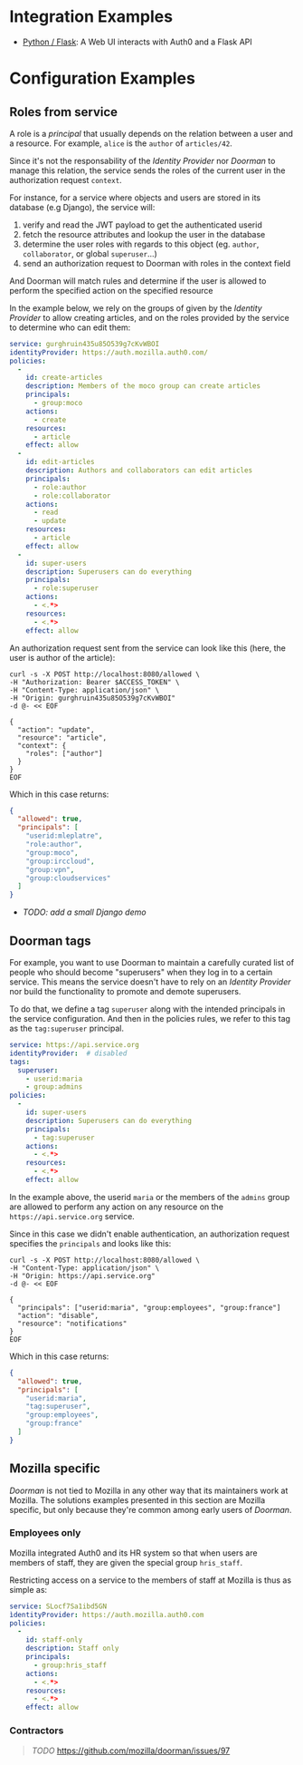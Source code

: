# Integration Examples

- [Python / Flask](python/): A Web UI interacts with Auth0 and a Flask API

# Configuration Examples

## Roles from service

A role is a *principal* that usually depends on the relation between a user and a resource. For example, `alice` is the `author` of `articles/42`.

Since it's not the responsability of the *Identity Provider* nor *Doorman* to manage this relation, the service sends the roles of the current user in the authorization request `context`.

For instance, for a service where objects and users are stored in its database (e.g Django), the service will:

1. verify and read the JWT payload to get the authenticated userid
1. fetch the resource attributes and lookup the user in the database
1. determine the user roles with regards to this object (eg. `author`, `collaborator`, or global `superuser`...)
1. send an authorization request to Doorman with roles in the context field

And Doorman will match rules and determine if the user is allowed to perform the specified action on the specified resource

In the example below, we rely on the groups of given by the *Identity Provider* to allow creating articles, and on the roles provided by the service to determine who can edit them:

```yaml
service: gurghruin435u85O539g7cKvWBOI
identityProvider: https://auth.mozilla.auth0.com/
policies:
  -
    id: create-articles
    description: Members of the moco group can create articles
    principals:
      - group:moco
    actions:
      - create
    resources:
      - article
    effect: allow
  -
    id: edit-articles
    description: Authors and collaborators can edit articles
    principals:
      - role:author
      - role:collaborator
    actions:
      - read
      - update
    resources:
      - article
    effect: allow
  -
    id: super-users
    description: Superusers can do everything
    principals:
      - role:superuser
    actions:
      - <.*>
    resources:
      - <.*>
    effect: allow
```

An authorization request sent from the service can look like this (here, the user is author of the article):

```
curl -s -X POST http://localhost:8080/allowed \
-H "Authorization: Bearer $ACCESS_TOKEN" \
-H "Content-Type: application/json" \
-H "Origin: gurghruin435u85O539g7cKvWBOI"
-d @- << EOF

{
  "action": "update",
  "resource": "article",
  "context": {
    "roles": ["author"]
  }
}
EOF
```

Which in this case returns:

```json
{
  "allowed": true,
  "principals": [
    "userid:mleplatre",
    "role:author",
    "group:moco",
    "group:irccloud",
    "group:vpn",
    "group:cloudservices"
  ]
}
```

- *TODO: add a small Django demo*


## Doorman tags

For example, you want to use Doorman to maintain a carefully curated list of people who should become "superusers" when they log in to a certain service. This means the service doesn't have to rely on an *Identity Provider* nor build the functionality to promote and demote superusers.

To do that, we define a tag `superuser` along with the intended principals in the service configuration. And then in the policies rules, we refer to this tag as the `tag:superuser` principal.

```yaml
service: https://api.service.org
identityProvider:  # disabled
tags:
  superuser:
    - userid:maria
    - group:admins
policies:
  -
    id: super-users
    description: Superusers can do everything
    principals:
      - tag:superuser
    actions:
      - <.*>
    resources:
      - <.*>
    effect: allow
```

In the example above, the userid `maria` or the members of the `admins` group are allowed to perform any action on any resource on the `https://api.service.org` service.

Since in this case we didn't enable authentication, an authorization request specifies the `principals` and looks like this:

```
curl -s -X POST http://localhost:8080/allowed \
-H "Content-Type: application/json" \
-H "Origin: https://api.service.org"
-d @- << EOF

{
  "principals": ["userid:maria", "group:employees", "group:france"]
  "action": "disable",
  "resource": "notifications"
}
EOF
```

Which in this case returns:

```json
{
  "allowed": true,
  "principals": [
    "userid:maria",
    "tag:superuser",
    "group:employees",
    "group:france"
  ]
}
```

## Mozilla specific

*Doorman* is not tied to Mozilla in any other way that its maintainers work at Mozilla. The solutions examples presented in this section are Mozilla specific, but only because they're common among early users of *Doorman*.

### Employees only

Mozilla integrated Auth0 and its HR system so that when users are members of staff, they are given the special group `hris_staff`.

Restricting access on a service to the members of staff at Mozilla is thus as simple as:

```yaml
service: SLocf7Sa1ibd5GN
ìdentityProvider: https://auth.mozilla.auth0.com
policies:
  -
    id: staff-only
    description: Staff only
    principals:
      - group:hris_staff
    actions:
      - <.*>
    resources:
      - <.*>
    effect: allow
```

### Contractors

> *TODO*
> https://github.com/mozilla/doorman/issues/97

